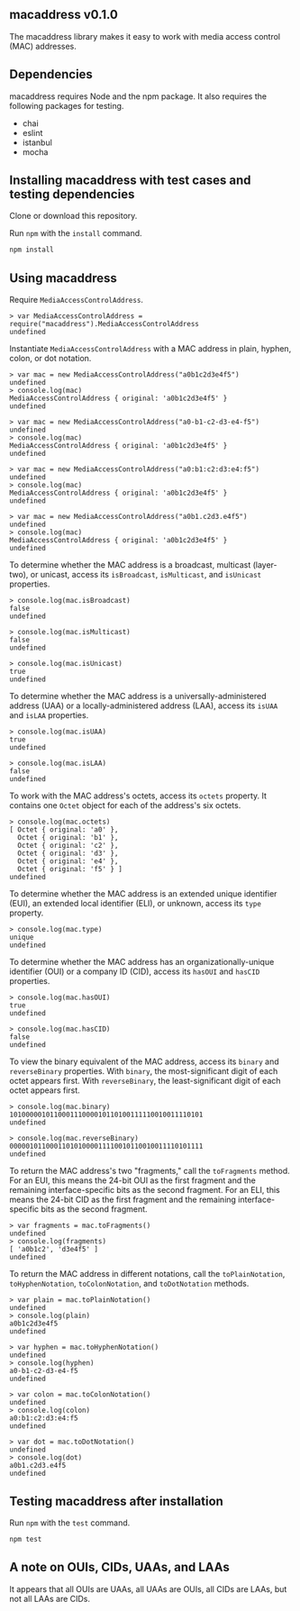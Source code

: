 ## macaddress v0.1.0

The macaddress library makes it easy to work with media access control (MAC) addresses.


## Dependencies

macaddress requires Node and the npm package.  It also requires the following packages for testing.

- chai
- eslint
- istanbul
- mocha


## Installing macaddress with test cases and testing dependencies

Clone or download this repository.

Run `npm` with the `install` command.

```bash
npm install
```


## Using macaddress

Require `MediaAccessControlAddress`.

```node
> var MediaAccessControlAddress = require("macaddress").MediaAccessControlAddress
undefined
```

Instantiate `MediaAccessControlAddress` with a MAC address in plain, hyphen, colon, or dot notation.

```node
> var mac = new MediaAccessControlAddress("a0b1c2d3e4f5")
undefined
> console.log(mac)
MediaAccessControlAddress { original: 'a0b1c2d3e4f5' }
undefined
```

```node
> var mac = new MediaAccessControlAddress("a0-b1-c2-d3-e4-f5")
undefined
> console.log(mac)
MediaAccessControlAddress { original: 'a0b1c2d3e4f5' }
undefined
```

```node
> var mac = new MediaAccessControlAddress("a0:b1:c2:d3:e4:f5")
undefined
> console.log(mac)
MediaAccessControlAddress { original: 'a0b1c2d3e4f5' }
undefined
```

```node
> var mac = new MediaAccessControlAddress("a0b1.c2d3.e4f5")
undefined
> console.log(mac)
MediaAccessControlAddress { original: 'a0b1c2d3e4f5' }
undefined
```

To determine whether the MAC address is a broadcast, multicast (layer-two), or unicast, access its `isBroadcast`, `isMulticast`, and `isUnicast` properties.

```node
> console.log(mac.isBroadcast)
false
undefined
```

```node
> console.log(mac.isMulticast)
false
undefined
```

```node
> console.log(mac.isUnicast)
true
undefined
```

To determine whether the MAC address is a universally-administered address (UAA) or a locally-administered address (LAA), access its `isUAA` and `isLAA` properties.

```node
> console.log(mac.isUAA)
true
undefined
```

```node
> console.log(mac.isLAA)
false
undefined
```

To work with the MAC address's octets, access its `octets` property.  It contains one `Octet` object for each of the address's six octets.

```node
> console.log(mac.octets)
[ Octet { original: 'a0' },
  Octet { original: 'b1' },
  Octet { original: 'c2' },
  Octet { original: 'd3' },
  Octet { original: 'e4' },
  Octet { original: 'f5' } ]
undefined
```

To determine whether the MAC address is an extended unique identifier (EUI), an extended local identifier (ELI), or unknown, access its `type` property.

```node
> console.log(mac.type)
unique
undefined
```

To determine whether the MAC address has an organizationally-unique identifier (OUI) or a company ID (CID), access its `hasOUI` and `hasCID` properties.

```node
> console.log(mac.hasOUI)
true
undefined
```

```node
> console.log(mac.hasCID)
false
undefined
```

To view the binary equivalent of the MAC address, access its `binary` and `reverseBinary` properties. With `binary`, the most-significant digit of each octet appears first.  With `reverseBinary`, the least-significant digit of each octet appears first.

```node
> console.log(mac.binary)
101000001011000111000010110100111110010011110101
undefined
```

```node
> console.log(mac.reverseBinary)
000001011000110101000011110010110010011110101111
undefined
```

To return the MAC address's two "fragments," call the `toFragments` method.  For an EUI, this means the 24-bit OUI as the first fragment and the remaining interface-specific bits as the second fragment.  For an ELI, this means the 24-bit CID as the first fragment and the remaining interface-specific bits as the second fragment.

```node
> var fragments = mac.toFragments()
undefined
> console.log(fragments)
[ 'a0b1c2', 'd3e4f5' ]
undefined
```

To return the MAC address in different notations, call the `toPlainNotation`, `toHyphenNotation`, `toColonNotation`, and `toDotNotation` methods.

```node
> var plain = mac.toPlainNotation()
undefined
> console.log(plain)
a0b1c2d3e4f5
undefined
```

```node
> var hyphen = mac.toHyphenNotation()
undefined
> console.log(hyphen)
a0-b1-c2-d3-e4-f5
undefined
```

```node
> var colon = mac.toColonNotation()
undefined
> console.log(colon)
a0:b1:c2:d3:e4:f5
undefined
```

```node
> var dot = mac.toDotNotation()
undefined
> console.log(dot)
a0b1.c2d3.e4f5
undefined
```


## Testing macaddress after installation

Run `npm` with the `test` command.

```bash
npm test
```


## A note on OUIs, CIDs, UAAs, and LAAs

It appears that all OUIs are UAAs, all UAAs are OUIs, all CIDs are LAAs, but not all LAAs are CIDs.

